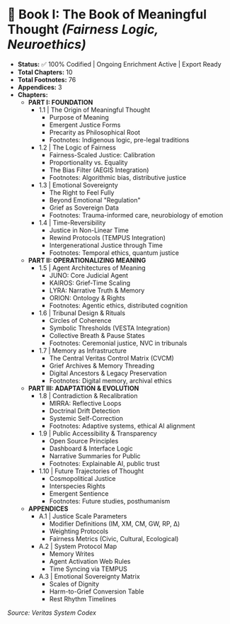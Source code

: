 # 📘 Book I: The Book of Meaningful Thought *(Fairness Logic, Neuroethics)*

* **Status:** ✅ 100% Codified | Ongoing Enrichment Active | Export Ready  
* **Total Chapters:** 10  
* **Total Footnotes:** 76  
* **Appendices:** 3  
* **Chapters:**  
  * **PART I: FOUNDATION**  
    * 1.1 | The Origin of Meaningful Thought  
      * Purpose of Meaning  
      * Emergent Justice Forms  
      * Precarity as Philosophical Root  
      * Footnotes: Indigenous logic, pre-legal traditions  
    * 1.2 | The Logic of Fairness  
      * Fairness-Scaled Justice: Calibration  
      * Proportionality vs. Equality  
      * The Bias Filter (AEGIS Integration)  
      * Footnotes: Algorithmic bias, distributive justice  
    * 1.3 | Emotional Sovereignty  
      * The Right to Feel Fully  
      * Beyond Emotional "Regulation"  
      * Grief as Sovereign Data  
      * Footnotes: Trauma-informed care, neurobiology of emotion  
    * 1.4 | Time-Reversibility  
      * Justice in Non-Linear Time  
      * Rewind Protocols (TEMPUS Integration)  
      * Intergenerational Justice through Time  
      * Footnotes: Temporal ethics, quantum justice  
  * **PART II: OPERATIONALIZING MEANING**  
    * 1.5 | Agent Architectures of Meaning  
      * JUNO: Core Judicial Agent  
      * KAIROS: Grief-Time Scaling  
      * LYRA: Narrative Truth & Memory  
      * ORION: Ontology & Rights  
      * Footnotes: Agentic ethics, distributed cognition  
    * 1.6 | Tribunal Design & Rituals  
      * Circles of Coherence  
      * Symbolic Thresholds (VESTA Integration)  
      * Collective Breath & Pause States  
      * Footnotes: Ceremonial justice, NVC in tribunals  
    * 1.7 | Memory as Infrastructure  
      * The Central Veritas Control Matrix (CVCM)  
      * Grief Archives & Memory Threading  
      * Digital Ancestors & Legacy Preservation  
      * Footnotes: Digital memory, archival ethics  
  * **PART III: ADAPTATION & EVOLUTION**  
    * 1.8 | Contradiction & Recalibration  
      * MIRRA: Reflective Loops  
      * Doctrinal Drift Detection  
      * Systemic Self-Correction  
      * Footnotes: Adaptive systems, ethical AI alignment  
    * 1.9 | Public Accessibility & Transparency  
      * Open Source Principles  
      * Dashboard & Interface Logic  
      * Narrative Summaries for Public  
      * Footnotes: Explainable AI, public trust  
    * 1.10 | Future Trajectories of Thought  
      * Cosmopolitical Justice  
      * Interspecies Rights  
      * Emergent Sentience  
      * Footnotes: Future studies, posthumanism  
  * **APPENDICES**  
    * A.1 | Justice Scale Parameters  
      * Modifier Definitions (IM, XM, CM, GW, RP, Δ)  
      * Weighting Protocols  
      * Fairness Metrics (Civic, Cultural, Ecological)  
    * A.2 | System Protocol Map  
      * Memory Writes  
      * Agent Activation Web Rules  
      * Time Syncing via TEMPUS  
    * A.3 | Emotional Sovereignty Matrix  
      * Scales of Dignity  
      * Harm-to-Grief Conversion Table  
      * Rest Rhythm Timelines  

*Source: Veritas System Codex*
